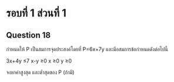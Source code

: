 # รอบที่ 1 ส่วนที่ 1

## Question 18

กำหนดให้ P เป็นสมการจุดประสงค์โดยที่ P=6x+7y และมีอสมการข้อกำหนดดังต่อไปนี้

3x+4y ≤7
x-y ≥0
x ≥0
y ≥0

จงหาค่าสูงสุด และต่ำสุดของ P (ถ้ามี)





